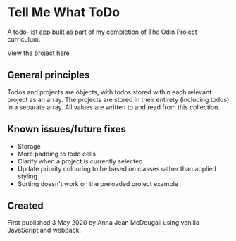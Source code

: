 # Tell Me What ToDo

A todo-list app built as part of my completion of The Odin Project curriculum.

[View the project here](https://github.com/AJMcDee/ToDoApp)

## General principles

Todos and projects are objects, with todos stored within each relevant project as an array. The projects are stored in their entirety (including todos) in a separate array. All values are written to and read from this collection. 

## Known issues/future fixes

- Storage
- More padding to todo cells
- Clarify when a project is currently selected
- Update priority colouring to be based on classes rather than applied styling
- Sorting doesn't work on the preloaded project example

## Created

First published 3 May 2020 by Anna Jean McDougall using vanilla JavaScript and webpack.
